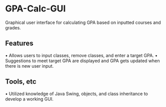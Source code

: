 # GPA-Calc-GUI
Graphical user interface for calculating GPA based on inputted courses and grades.

## Features
• Allows users to input classes, remove classes, and enter a target GPA.
• Suggestions to meet target GPA are displayed and GPA gets updated when there is new user input.

## Tools, etc
• Utilized knowledge of Java Swing, objects, and class inheritance to develop a working GUI.
